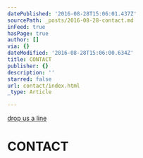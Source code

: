 ```yaml
---
datePublished: '2016-08-28T15:06:01.437Z'
sourcePath: _posts/2016-08-28-contact.md
inFeed: true
hasPage: true
author: []
via: {}
dateModified: '2016-08-28T15:06:00.634Z'
title: CONTACT
publisher: {}
description: ''
starred: false
url: contact/index.html
_type: Article

---
```

<a href=mailto:vadc@me.com>drop us a line</a>

# CONTACT